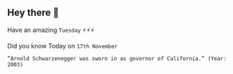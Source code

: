 ## Hey there 👋
Have an amazing `Tuesday` ⚡⚡⚡

Did you know Today on `17th November`
```
“Arnold Schwarzenegger was sworn in as governor of California.” (Year: 2003)
```
